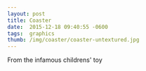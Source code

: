 ```yaml
---
layout: post
title: Coaster
date:  2015-12-18 09:40:55 -0600
tags:  graphics
thumb: /img/coaster/coaster-untextured.jpg
---
```

From the infamous childrens' toy
<!--more-->